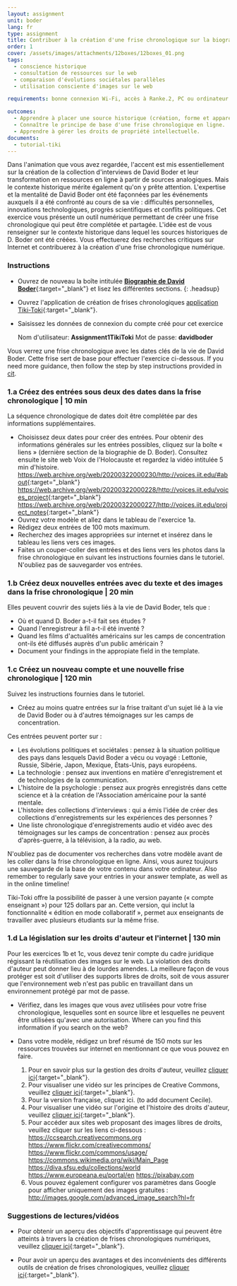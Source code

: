 ```yaml
---
layout: assignment
unit: boder
lang: fr
type: assignment
title: Contribuer à la création d'une frise chronologique sur la biographie de David Boder
order: 1
cover: /assets/images/attachments/12boxes/12boxes_01.png
tags:
  - conscience historique
  - consultation de ressources sur le web
  - comparaison d'évolutions sociétales parallèles
  - utilisation consciente d'images sur le web

requirements: bonne connexion Wi-Fi, accès à Ranke.2, PC ou ordinateur portable, application installée sur le PC ou le portable permettant de visualiser des vidéos, compte pour la frise chronologique

outcomes:
  - Apprendre à placer une source historique (création, forme et apparence) dans un contexte sociétal plus large.
  - Connaître le principe de base d'une frise chronologique en ligne.
  - Apprendre à gérer les droits de propriété intellectuelle.
documents:
  - tutorial-tiki
---
```


Dans l'animation que vous avez regardée, l'accent est mis essentiellement sur la création de la collection d'interviews de David Boder et leur transformation en ressources en ligne à partir de sources analogiques. Mais le contexte historique mérite également qu'on y prête attention. L'expertise et la mentalité de David Boder ont été façonnées par les événements auxquels il a été confronté au cours de sa vie : difficultés personnelles, innovations technologiques, progrès scientifiques et conflits politiques. Cet exercice vous présente un outil numérique permettant de créer une frise chronologique qui peut être complétée et partagée. L'idée est de vous renseigner sur le contexte historique dans lequel les sources historiques de D. Boder ont été créées. Vous effectuerez des recherches critiques sur Internet et contribuerez à la création d'une frise chronologique numérique.

<!-- more -->

<!-- briefing-student -->

### Instructions
<!-- section-contents -->

- Ouvrez de nouveau la boîte intitulée [**Biographie de David Boder**](https://ranke2.uni.lu/klynt/fr/#Intro){:target="_blank"} et lisez les différentes sections.
  {: .headsup}
- Ouvrez l'application de création de frises chronologiques [application Tiki-Toki](https://www.tiki-toki.com/){:target="_blank"}.
- Saisissez les données de connexion du compte créé pour cet exercice

    Nom d'utilisateur: **Assignment1TikiToki**
    Mot de passe: **davidboder**

Vous verrez une frise chronologique avec les dates clés de la vie de David Boder.
Cette frise sert de base pour effectuer l'exercice ci-dessous.
If you need more guidance, then follow the step by step instructions provided in [cit](tutorial-tiki).

<!-- section -->

### 1.a Créez des entrées sous deux des dates dans la frise chronologique | 10 min
<!-- section-contents -->

La séquence chronologique de dates doit être complétée par des informations supplémentaires.

- Choisissez deux dates pour créer des entrées.
Pour obtenir des informations générales sur les entrées possibles, cliquez sur la boîte « liens » (dernière section de la biographie de D. Boder). Consultez ensuite le site web Voix de l'Holocauste et regardez la vidéo intitulée 5 min d'histoire.
  <https://web.archive.org/web/20200322000230/http://voices.iit.edu/#about>{:target="_blank"}
  <https://web.archive.org/web/20200322000228/http://voices.iit.edu/voices_project>{:target="_blank"}
  <https://web.archive.org/web/20200322000227/http://voices.iit.edu/project_notes>{:target="_blank"}
- Ouvrez votre modèle et allez dans le tableau de l'exercice 1a.
- Rédigez deux entrées de 100 mots maximum.
- Recherchez des images appropriées sur internet et insérez dans le tableau les liens vers ces images.
- Faites un couper-coller des entrées et des liens vers les photos dans la frise chronologique en suivant les instructions fournies dans le tutoriel.
N'oubliez pas de sauvegarder vos entrées.

<!-- section -->

### 1.b  Créez deux nouvelles entrées avec du texte et des images dans la frise chronologique | 20 min
<!-- section-contents -->

Elles peuvent couvrir des sujets liés à la vie de David Boder, tels que :
- Où et quand D. Boder a-t-il fait ses études ?
- Quand l'enregistreur à fil a-t-il été inventé ?
- Quand les films d'actualités américains sur les camps de concentration ont-ils été diffusés auprès d'un public américain ?
- Document your findings in the appropiate field in the template.

<!-- section -->

### 1.c  Créez un nouveau compte et une nouvelle frise chronologique | 120 min
<!-- section-contents -->

Suivez les instructions fournies dans le tutoriel.

- Créez au moins quatre entrées sur la frise traitant d'un sujet lié à la vie de David Boder ou à d'autres témoignages sur les camps de concentration.

Ces entrées peuvent porter sur :

- Les évolutions politiques et sociétales : pensez à la situation politique des pays dans lesquels David Boder a vécu ou voyagé : Lettonie, Russie, Sibérie, Japon, Mexique, États-Unis, pays européens.
- La technologie : pensez aux inventions en matière d'enregistrement et de technologies de la communication.
- L'histoire de la psychologie : pensez aux progrès enregistrés dans cette science et à la création de l'Association américaine pour la santé mentale.
- L'histoire des collections d'interviews : qui a émis l'idée de créer des collections d'enregistrements sur les expériences des personnes ?
- Une liste chronologique d'enregistrements audio et vidéo avec des témoignages sur les camps de concentration : pensez aux procès d'après-guerre, à la télévision, à la radio, au web.

N'oubliez pas de documenter vos recherches dans votre modèle avant de les coller dans la frise chronologique en ligne. Ainsi, vous aurez toujours une sauvegarde de la base de votre contenu dans votre ordinateur.
Also remember to regularly save your entries in your answer template, as well as in the online timeline!

Tiki-Toki offre la possibilité de passer à une version payante (« compte enseignant ») pour 125 dollars par an. Cette version, qui inclut la fonctionnalité « édition en mode collaboratif », permet aux enseignants de travailler avec plusieurs étudiants sur la même frise.

<!-- section -->

### 1.d  La législation sur les droits d'auteur et l'internet | 130 min
<!-- section-contents -->

Pour les exercices 1b et 1c, vous devez tenir compte du cadre juridique régissant la réutilisation des images sur le web. La violation des droits d'auteur peut donner lieu à de lourdes amendes. La meilleure façon de vous protéger est soit d'utiliser des supports libres de droits, soit de vous assurer que l'environnement web n'est pas public en travaillant dans un environnement protégé par mot de passe.

- Vérifiez, dans les images que vous avez utilisées pour votre frise chronologique, lesquelles sont en source libre et lesquelles ne peuvent être utilisées qu'avec une autorisation.
Where can you find this information if you search on the web?

- Dans votre modèle, rédigez un bref résumé de 150 mots sur les ressources trouvées sur internet en mentionnant ce que vous pouvez en faire.

  1. Pour en savoir plus sur la gestion des droits d'auteur, veuillez [cliquer ici](https://assets.publishing.service.gov.uk/government/uploads/system/uploads/attachment_data/file/481194/c-notice-201401.pdf){:target="_blank"}.
  2. Pour visualiser une vidéo sur les principes de Creative Commons, veuillez [cliquer ici](https://youtu.be/1DKm96Ftfko){:target="_blank"}.
  3. Pour la version française, cliquez ici. (to add document Cecile).
  4. Pour visualiser une vidéo sur l'origine et l'histoire des droits d'auteur, veuillez [cliquer ici](https://vimeo.com/36881035){:target="_blank"}.
  5. Pour accéder aux sites web proposant des images libres de droits, veuillez cliquer sur les liens ci-dessous :
      https://ccsearch.creativecommons.org
      https://www.flickr.com/creativecommons/
      https://www.flickr.com/commons/usage/
      https://commons.wikimedia.org/wiki/Main_Page
      https://diva.sfsu.edu/collections/world
      https://www.europeana.eu/portal/en
      https://pixabay.com
  6. Vous pouvez également configurer vos paramètres dans Google pour afficher uniquement des images gratuites :
    http://images.google.com/advanced_image_search?hl=fr

<!-- section -->

### Suggestions de lectures/vidéos

<!-- section-contents -->

- Pour obtenir un aperçu des objectifs d'apprentissage qui peuvent être atteints à travers la création de frises chronologiques numériques, veuillez [cliquer ici](https://cft.vanderbilt.edu/guides-sub-pages/digital-timelines/){:target="_blank"}.

- Pour avoir un aperçu des avantages et des inconvénients des différents outils de création de frises chronologiques, veuillez [cliquer ici](https://docs.google.com/document/d/1uprzcDAFaCgK_1TB-A4QxkUjWIMrkWZOG6kAXQdhdDg/edit){:target="_blank"}.

<!-- briefing-teacher -->
